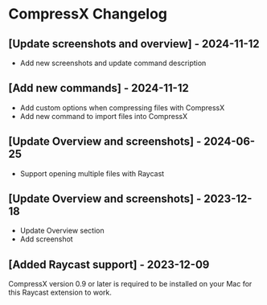 # CompressX Changelog

## [Update screenshots and overview] - 2024-11-12

- Add new screenshots and update command description

## [Add new commands] - 2024-11-12

- Add custom options when compressing files with CompressX
- Add new command to import files into CompressX

## [Update Overview and screenshots] - 2024-06-25

- Support opening multiple files with Raycast

## [Update Overview and screenshots] - 2023-12-18

- Update Overview section
- Add screenshot

## [Added Raycast support] - 2023-12-09

CompressX version 0.9 or later is required to be installed on your Mac for this Raycast extension to work.

